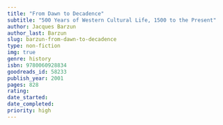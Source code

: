 ```yaml
---
title: "From Dawn to Decadence"
subtitle: "500 Years of Western Cultural Life, 1500 to the Present"
author: Jacques Barzun
author_last: Barzun
slug: barzun-from-dawn-to-decadence
type: non-fiction
img: true
genre: history
isbn: 9780060928834
goodreads_id: 58233
publish_year: 2001
pages: 828
rating: 
date_started:
date_completed:
priority: high
---
```

